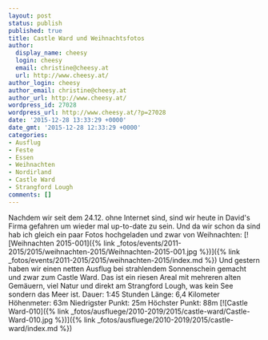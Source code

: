 ```yaml
---
layout: post
status: publish
published: true
title: Castle Ward und Weihnachtsfotos
author:
  display_name: cheesy
  login: cheesy
  email: christine@cheesy.at
  url: http://www.cheesy.at/
author_login: cheesy
author_email: christine@cheesy.at
author_url: http://www.cheesy.at/
wordpress_id: 27028
wordpress_url: http://www.cheesy.at/?p=27028
date: '2015-12-28 13:33:29 +0000'
date_gmt: '2015-12-28 12:33:29 +0000'
categories:
- Ausflug
- Feste
- Essen
- Weihnachten
- Nordirland
- Castle Ward
- Strangford Lough
comments: []
---
```

Nachdem wir seit dem 24.12. ohne Internet sind, sind wir heute in David's Firma gefahren um wieder mal up-to-date zu sein.
Und da wir schon da sind hab ich gleich ein paar Fotos hochgeladen und zwar von Weihnachten:
[![Weihnachten 2015-001]({% link _fotos/events/2011-2015/2015/weihnachten-2015/Weihnachten-2015-001.jpg %})]({% link _fotos/events/2011-2015/2015/weihnachten-2015/index.md %})
Und gestern haben wir einen netten Ausflug bei strahlendem Sonnenschein gemacht und zwar zum Castle Ward. Das ist ein riesen Areal mit mehreren alten Gemäuern, viel Natur und direkt am Strangford Lough, was kein See sondern das Meer ist.
Dauer: 1:45 Stunden
Länge: 6,4 Kilometer
Höhenmeter: 63m
Niedrigster Punkt: 25m
Höchster Punkt: 88m
[![Castle Ward-010]({% link _fotos/ausfluege/2010-2019/2015/castle-ward/Castle-Ward-010.jpg %})]({% link _fotos/ausfluege/2010-2019/2015/castle-ward/index.md %})
